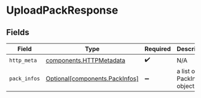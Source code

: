 # UploadPackResponse


## Fields

| Field                                                                  | Type                                                                   | Required                                                               | Description                                                            |
| ---------------------------------------------------------------------- | ---------------------------------------------------------------------- | ---------------------------------------------------------------------- | ---------------------------------------------------------------------- |
| `http_meta`                                                            | [components.HTTPMetadata](../../models/components/httpmetadata.md)     | :heavy_check_mark:                                                     | N/A                                                                    |
| `pack_infos`                                                           | [Optional[components.PackInfos]](../../models/components/packinfos.md) | :heavy_minus_sign:                                                     | a list of PackInfo objects                                             |